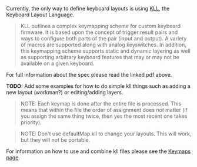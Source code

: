 Currently, the only way to define keyboard layouts is using [KLL](http://input.club/kll), the Keyboard Layout Language.

> KLL outlines a complex keymapping scheme for custom keyboard firmware.
> It is based upon the concept of trigger:result pairs and ways to configure both parts of the pair (input and output).
> A variety of macros are supported along with analog keyswitches.
> In addition, this keymapping scheme supports static and dynamic layering as well as supporting arbitrary keyboard features that may or may not be available on a given keyboard.

For full information about the spec please read the linked pdf above.

**TODO:** Add some examples for how to do simple kll things such as adding a new layout (workman?) or editing/adding layers.

> NOTE: Each keymap is done after the entire file is processed. This means that within the file the order
> of assignment does _not_ matter (if you assign the same thing twice, then yes the most recent one
> takes priority).

> NOTE: Don't use defaultMap.kll to change your layouts. This will work, but they will not be portable.

For information on how to use and combine kll files please see the [Keymaps page](Keymaps.md).
